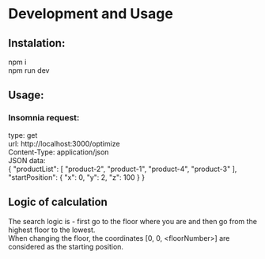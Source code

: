 # Development and Usage

## Instalation:

npm i\
npm run dev

## Usage:

### Insomnia request:

type: get\
url: http://localhost:3000/optimize \
Content-Type: application/json \
JSON data: \
{
"productList": [
"product-2",
"product-1",
"product-4",
"product-3"
],
"startPosition": {
"x": 0,
"y": 2,
"z": 100
}
}

## Logic of calculation

The search logic is - first go to the floor where you are and then go from the highest floor to the lowest. \
When changing the floor, the coordinates [0, 0, \<floorNumber\>] are considered as the starting position.
